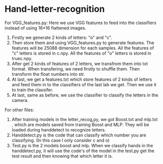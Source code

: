 # Hand-letter-recognition
For VGG_features.py:
Here we use VGG features to feed into the classifiers instead of using 16*16 flattened images.

1. Firstly we generate 2 kinds of letters: "o" and "c".
2. Then store them and using VGG_features.py to generate features. The features will be 25088 dimension for each samples. All the features of "c" letters is stored in c.npy. All the features of "o" letters is stored in truec.npy.
3. After get 2 kinds of features of 2 letters, we transfrom them into txt format. When transfering, we need firstly to shuffle them. Then transform the float numbers into str.
4. At last, we get a features.txt which store features of 2 kinds of letters and feed them in to the classifiers of the last lab we get. Then we use it to train the classifer.
5. At last, same as before, we use the classifier to classify the letters in the camera.

For other files:
1. After training models in the letter_recog,py, we got Boost.txt and mlp.txt , which are models saved from training Boost and MLP. They will be loaded during handdetect to recognize letters.
2. Handdetect.py is the code that can classify which number you are classifying. (In this case I only consider c and o) 
3. Test.py is the 2 models boost and mlp. When we classify hands in the handdetect.py, it will use the code's of the model in the test.py get the test result and then knowing that which letter it is.
